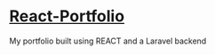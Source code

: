 # <a href="bassilyounes.com">React-Portfolio </a>
My portfolio built using REACT and a Laravel backend
